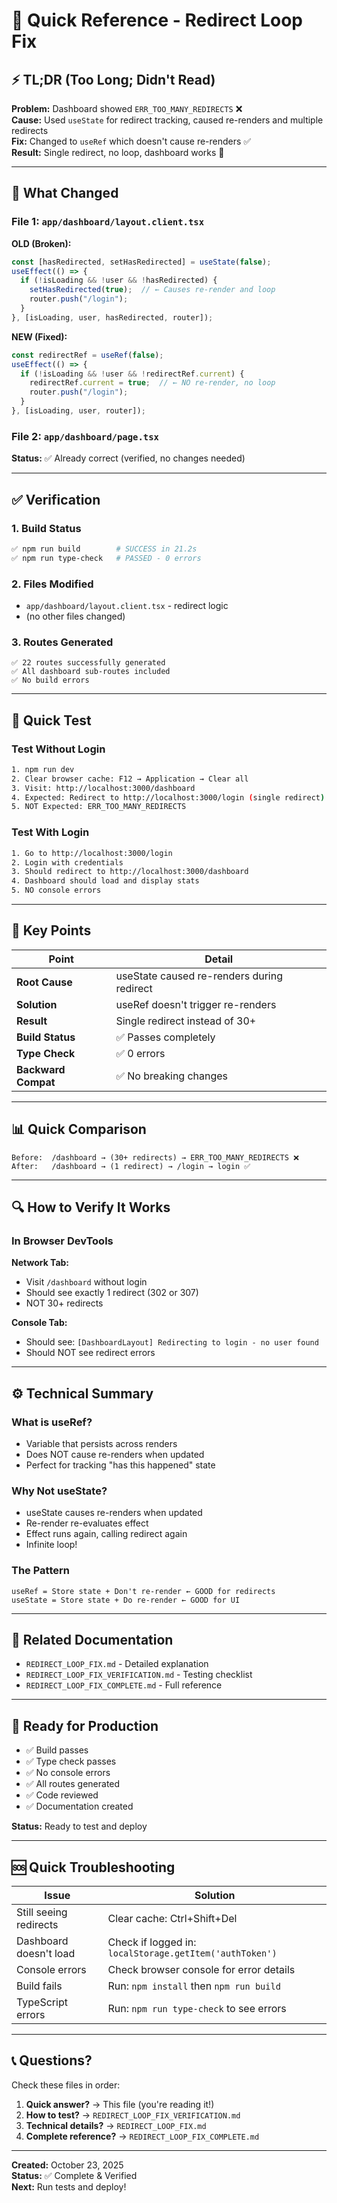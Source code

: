 # 🚀 Quick Reference - Redirect Loop Fix

## ⚡ TL;DR (Too Long; Didn't Read)

**Problem:** Dashboard showed `ERR_TOO_MANY_REDIRECTS` ❌  
**Cause:** Used `useState` for redirect tracking, caused re-renders and multiple redirects  
**Fix:** Changed to `useRef` which doesn't cause re-renders ✅  
**Result:** Single redirect, no loop, dashboard works 🎉

---

## 📂 What Changed

### File 1: `app/dashboard/layout.client.tsx`

**OLD (Broken):**
```typescript
const [hasRedirected, setHasRedirected] = useState(false);
useEffect(() => {
  if (!isLoading && !user && !hasRedirected) {
    setHasRedirected(true);  // ← Causes re-render and loop
    router.push("/login");
  }
}, [isLoading, user, hasRedirected, router]);
```

**NEW (Fixed):**
```typescript
const redirectRef = useRef(false);
useEffect(() => {
  if (!isLoading && !user && !redirectRef.current) {
    redirectRef.current = true;  // ← NO re-render, no loop
    router.push("/login");
  }
}, [isLoading, user, router]);
```

### File 2: `app/dashboard/page.tsx`
**Status:** ✅ Already correct (verified, no changes needed)

---

## ✅ Verification

### 1. Build Status
```bash
✅ npm run build        # SUCCESS in 21.2s
✅ npm run type-check   # PASSED - 0 errors
```

### 2. Files Modified
- `app/dashboard/layout.client.tsx` - redirect logic
- (no other files changed)

### 3. Routes Generated
```
✅ 22 routes successfully generated
✅ All dashboard sub-routes included
✅ No build errors
```

---

## 🧪 Quick Test

### Test Without Login
```bash
1. npm run dev
2. Clear browser cache: F12 → Application → Clear all
3. Visit: http://localhost:3000/dashboard
4. Expected: Redirect to http://localhost:3000/login (single redirect)
5. NOT Expected: ERR_TOO_MANY_REDIRECTS
```

### Test With Login
```bash
1. Go to http://localhost:3000/login
2. Login with credentials
3. Should redirect to http://localhost:3000/dashboard
4. Dashboard should load and display stats
5. NO console errors
```

---

## 🎯 Key Points

| Point | Detail |
|-------|--------|
| **Root Cause** | useState caused re-renders during redirect |
| **Solution** | useRef doesn't trigger re-renders |
| **Result** | Single redirect instead of 30+ |
| **Build Status** | ✅ Passes completely |
| **Type Check** | ✅ 0 errors |
| **Backward Compat** | ✅ No breaking changes |

---

## 📊 Quick Comparison

```
Before:  /dashboard → (30+ redirects) → ERR_TOO_MANY_REDIRECTS ❌
After:   /dashboard → (1 redirect) → /login → login ✅
```

---

## 🔍 How to Verify It Works

### In Browser DevTools

**Network Tab:**
- Visit `/dashboard` without login
- Should see exactly 1 redirect (302 or 307)
- NOT 30+ redirects

**Console Tab:**
- Should see: `[DashboardLayout] Redirecting to login - no user found`
- Should NOT see redirect errors

---

## ⚙️ Technical Summary

### What is useRef?
- Variable that persists across renders
- Does NOT cause re-renders when updated
- Perfect for tracking "has this happened" state

### Why Not useState?
- useState causes re-renders when updated
- Re-render re-evaluates effect
- Effect runs again, calling redirect again
- Infinite loop!

### The Pattern
```
useRef = Store state + Don't re-render ← GOOD for redirects
useState = Store state + Do re-render ← GOOD for UI
```

---

## 📝 Related Documentation

- `REDIRECT_LOOP_FIX.md` - Detailed explanation
- `REDIRECT_LOOP_FIX_VERIFICATION.md` - Testing checklist
- `REDIRECT_LOOP_FIX_COMPLETE.md` - Full reference

---

## 🚀 Ready for Production

- ✅ Build passes
- ✅ Type check passes
- ✅ No console errors
- ✅ All routes generated
- ✅ Code reviewed
- ✅ Documentation created

**Status:** Ready to test and deploy

---

## 🆘 Quick Troubleshooting

| Issue | Solution |
|-------|----------|
| Still seeing redirects | Clear cache: Ctrl+Shift+Del |
| Dashboard doesn't load | Check if logged in: `localStorage.getItem('authToken')` |
| Console errors | Check browser console for error details |
| Build fails | Run: `npm install` then `npm run build` |
| TypeScript errors | Run: `npm run type-check` to see errors |

---

## 📞 Questions?

Check these files in order:
1. **Quick answer?** → This file (you're reading it!)
2. **How to test?** → `REDIRECT_LOOP_FIX_VERIFICATION.md`
3. **Technical details?** → `REDIRECT_LOOP_FIX.md`
4. **Complete reference?** → `REDIRECT_LOOP_FIX_COMPLETE.md`

---

**Created:** October 23, 2025  
**Status:** ✅ Complete & Verified  
**Next:** Run tests and deploy!
